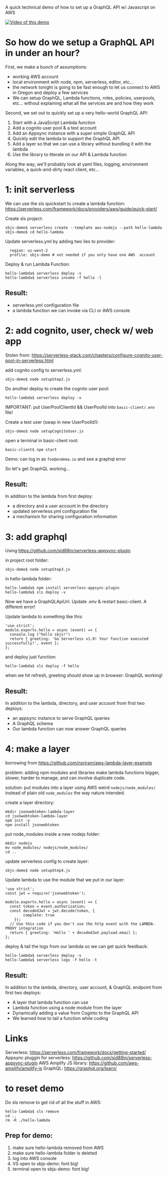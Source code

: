 A quick technical demo of how to set up a GraphQL API w/ Javascript on AWS

[![Video of this demo](https://img.youtube.com/vi/U2ASfG69yRY/0.jpg)](https://www.youtube.com/embed/U2ASfG69yRY?start=815) 

# So how do we setup a GraphQL API in under an hour?

First, we make a bunch of assumptions: 
- working AWS account
- local environment with node, npm, serverless, editor, etc...
- the network tonight is going to be fast enough to let us connect to AWS in Oregon and deploy a few services
- We can setup GraphQL, Lambda functions, roles, policies, userpools, etc... without explaining what all the services are and how they work

Second, we set out to quickly set up a very hello-world GraphQL API:
1. Start with a JavaScript Lambda function
2. Add a cognito user pool & a test account
3. Add an Appsync instance with a super simple GraphQL API
4. Quickly edit the lambda to support the GraphQL API
5. Add a layer so that we can use a library without bundling it with the lambda
6. Use the library to itterate on our API & Lambda function

Along the way, we'll probably look at yaml files, logging, environment variables, a quick-and-dirty react client, etc...

# 1: init serverless
We can use the sls quickstart to create a lambda function: 
https://serverless.com/framework/docs/providers/aws/guide/quick-start/

Create sls project:
```
sbjs-demo$ serverless create --template aws-nodejs --path hello-lambda
sbjs-demo$ cd hello-lambda
```
Update serverless.yml by adding two lies to provider:
```
  region: us-west-2
  profile: sbjs-demo # not needed if you only have one AWS  account
```

Deploy & run Lambda Function:
```
hello-lambda$ serverless deploy -v
hello-lambda$ serverless invoke -f hello -l
```

## Result:
- serverless.yml configuration file
- a lambda function we can invoke via CLI or AWS console

# 2: add cognito, user, check w/ web app
Stolen from:
https://serverless-stack.com/chapters/configure-cognito-user-pool-in-serverless.html

add cognito config to serverless.yml:
```
sbjs-demo$ node setupStep2.js
```

Do another deploy to create the cognito user pool:
```
hello-lambda$ serverless deploy -v
```
IMPORTANT: put UserPoolClientId && UserPoolId into `basic-client/.env` file!

Create a test user (swap in new UserPoolId!):
```
sbjs-demo$ node setupCognitoUser.js
```

open a terminal in basic-client root:
```
basic-client$ npm start
```

Demo: can log in as `foo@ondema.io` and see a graphql error

So let's get GraphQL working...

## Result:
In addition to the lambda from first deploy:
- a directory and a user account in the directory
- updated serverless.yml configuration file
- a mechanism for sharing configuration information

# 3: add graphql
Using https://github.com/sid88in/serverless-appsync-plugin 

in project root folder:
```
sbjs-demo$ node setupStep3.js
```

in hello-lambda folder:
```
hello-lambda$ npm install serverless-appsync-plugin
hello-lambda$ sls deploy -v
```
Now we have a GraphQLApiUrl. Update .env & restart basic-client. A different error!

Update lambda to something like this:

```
'use strict';
module.exports.hello = async (event) => {
  console.log ("hello sbjs!")
  return { greeting: 'Go Serverless v1.0! Your function executed successfully!', event };
};
```

and deploy just function:
```
hello-lambda$ sls deploy -f hello
```
when we hit refresh, greeting should show up in browser: GraphQL working!

## Result:
In addition to the lambda, directory, and user account from first two deploys:
- an appsync instance to serve GraphQL queries
- A GraphQL schema
- Our lambda function can now answer GraphQL queries

# 4: make a layer
borrowing from  https://github.com/nsriram/aws-lambda-layer-example 

problem: adding npm modules and libraries make lambda functions bigger, slower, harder to manage, and can involve duplicate code.

solution: put modules into a layer using AWS weird `nodejs/node_modules/` instead of plain old `node_modules` the way nature intended.

create a layer directory:
```
mkdir jsonwebtoken-lambda-layer
cd jsonwebtoken-lambda-layer
npm init -y
npm install jsonwebtoken
```

put node_modules inside a new nodejs folder:
```
mkdir nodejs
mv node_modules/ nodejs/node_modules/
cd ..
```

update serverless config to create layer:
```
sbjs-demo$ node setupStep4.js
```

Update lambda to use the module that we put in our layer:
```
'use strict';
const jwt = require('jsonwebtoken');

module.exports.hello = async (event) => {
  const token = event.authorization;
  const decodedJwt = jwt.decode(token, {
        complete: true
    });
  // Use this code if you don't use the http event with the LAMBDA-PROXY integration
  return { greeting: 'Hello ' + decodedJwt.payload.email };
};
```

deploy & tail the logs from our lambda so we can get quick feedback:
```
hello-lambda$ serverless deploy -v
hello-lambda$ serverless logs -f hello -t
```
## Result:
In addition to the lambda, directory, user account, & GraphQL endpoint from first two deploys:
- A layer that lambda function can use
- Lambda function using a node module from the layer
- Dynamically adding a value from Coginto to the GraphQL API
- We learned how to tail a function while coding

# Links
Serverless:
https://serverless.com/framework/docs/getting-started/
Appsync pluggin for serverless:
https://github.com/sid88in/serverless-appsync-plugin 
AWS Amplify JS library:
https://github.com/aws-amplify/amplify-js
GraphQL:
https://graphql.org/learn/

# to reset demo

Do sls remove to get rid of all the stuff in AWS:
```
hello-lambda$ sls remove
cd ..
rm -R ./hello-lambda
```
## Prep for demo:
1. make sure hello-lambda removed from AWS
2. make sure hello-lambda folder is deleted
3. log into AWS console
4. VS open to sbjs-demo: font big!
5. terminal open to sbjs-demo: font big!